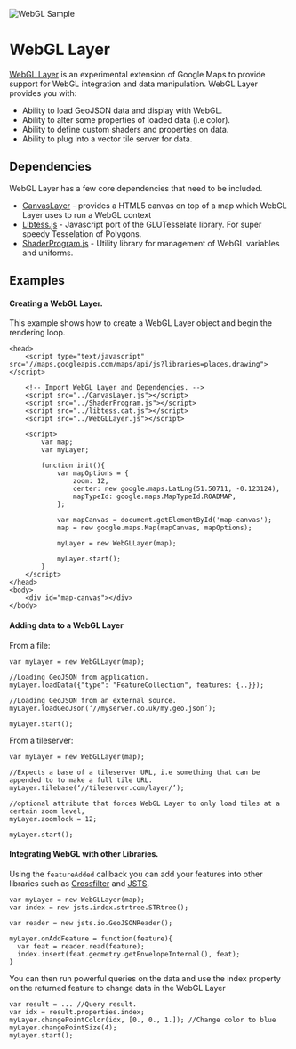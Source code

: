 ![WebGL Sample](http://mattcooper.github.io/webgl-layer/screenshot.png)

WebGL Layer
=========

[WebGL Layer](http://mattcooper.github.io/webgl-layer/index.html) is an experimental extension of Google Maps to provide support for WebGL integration and data manipulation. WebGL Layer provides you with:

* Ability to load GeoJSON data and display with WebGL.
* Ability to alter some properties of loaded data (i.e color).
* Ability to define custom shaders and properties on data.
* Ability to plug into a vector tile server for data.

Dependencies
-----------

WebGL Layer has a few core dependencies that need to be included.

* [CanvasLayer](https://github.com/brendankenny/CanvasLayer) - provides a HTML5 canvas on top of a map which WebGL Layer uses to run a WebGL context
* [Libtess.js](https://github.com/brendankenny/libtess.js) - Javascript port of the GLUTesselate library. For super speedy Tesselation of Polygons.
* [ShaderProgram.js](https://github.com/brendankenny/point-overlay/blob/master/lib/ShaderProgram.js) - Utility library for management of WebGL variables and uniforms.

Examples
--------------
 
#### Creating a WebGL Layer.

This example shows how to create a WebGL Layer object and begin the rendering loop.

```
<head>
    <script type="text/javascript" src="//maps.googleapis.com/maps/api/js?libraries=places,drawing"></script>
        
    <!-- Import WebGL Layer and Dependencies. -->
    <script src="../CanvasLayer.js"></script>
    <script src="../ShaderProgram.js"></script>
    <script src="../libtess.cat.js"></script>
    <script src="../WebGLLayer.js"></script>
    
    <script>
        var map;
        var myLayer;
      
        function init(){
            var mapOptions = {
                zoom: 12,
                center: new google.maps.LatLng(51.50711, -0.123124),
                mapTypeId: google.maps.MapTypeId.ROADMAP,
            };

            var mapCanvas = document.getElementById('map-canvas');
            map = new google.maps.Map(mapCanvas, mapOptions);
            
            myLayer = new WebGLLayer(map);
            
            myLayer.start();
        }
    </script>
</head>
<body>
    <div id="map-canvas"></div>
</body>

```

#### Adding data to a WebGL Layer

From a file:
```
var myLayer = new WebGLLayer(map);

//Loading GeoJSON from application.
myLayer.loadData({"type": "FeatureCollection", features: {..}});

//Loading GeoJSON from an external source.
myLayer.loadGeoJson(‘//myserver.co.uk/my.geo.json’);

myLayer.start();
```

From a tileserver:
```
var myLayer = new WebGLLayer(map);

//Expects a base of a tileserver URL, i.e something that can be appended to to make a full tile URL.
myLayer.tilebase(‘//tileserver.com/layer/’);

//optional attribute that forces WebGL Layer to only load tiles at a certain zoom level,
myLayer.zoomlock = 12;

myLayer.start();
```

#### Integrating WebGL with other Libraries.

Using the `featureAdded` callback you can add your features into other libraries such as [Crossfilter](http://square.github.io/crossfilter/) and [JSTS](https://github.com/bjornharrtell/jsts).

```
var myLayer = new WebGLLayer(map);
var index = new jsts.index.strtree.STRtree();

var reader = new jsts.io.GeoJSONReader();

myLayer.onAddFeature = function(feature){
  var feat = reader.read(feature);
  index.insert(feat.geometry.getEnvelopeInternal(), feat);
}
```

You can then run powerful queries on the data and use the index property on the returned feature to change data in the WebGL Layer

```
var result = ... //Query result.
var idx = result.properties.index;
myLayer.changePointColor(idx, [0., 0., 1.]); //Change color to blue
myLayer.changePointSize(4);
myLayer.start();
```